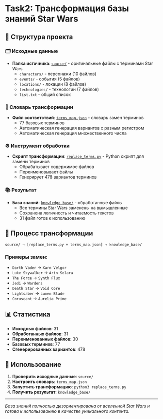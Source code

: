 # Task2: Трансформация базы знаний Star Wars

## 📁 Структура проекта

### 🗂️ Исходные данные
- **Папка источника**: [`source/`](./source/) - оригинальные файлы с терминами Star Wars
  - `characters/` - персонажи (10 файлов)
  - `events/` - события (5 файлов) 
  - `locations/` - локации (8 файлов)
  - `technologies/` - технологии (7 файлов)
  - `list.txt` - общий список

### 🔄 Словарь трансформации
- **Файл соответствий**: [`terms_map.json`](./terms_map.json) - словарь замен терминов
  - 77 базовых терминов
  - Автоматическая генерация вариантов с разным регистром
  - Автоматическая генерация множественного числа

### ⚙️ Инструмент обработки
- **Скрипт трансформации**: [`replace_terms.py`](./replace_terms.py) - Python скрипт для замены терминов
  - Обрабатывает содержимое файлов
  - Переименовывает файлы
  - Генерирует 478 вариантов терминов

### 📚 Результат
- **База знаний**: [`knowledge_base/`](./knowledge_base/) - обработанные файлы
  - Все термины Star Wars заменены на вымышленные
  - Сохранена логичность и читаемость текстов
  - 31 файл готов к использованию

## 🔄 Процесс трансформации

```
source/ → [replace_terms.py + terms_map.json] → knowledge_base/
```

### Примеры замен:
- `Darth Vader` → `Xarn Velgor`
- `Luke Skywalker` → `Arin Solara`
- `The Force` → `Synth Flux`
- `Jedi` → `Wardens`
- `Death Star` → `Void Core`
- `Lightsaber` → `Lumen Blade`
- `Coruscant` → `Aurelia Prime`

## 📊 Статистика

- **Исходных файлов**: 31
- **Обработанных файлов**: 31
- **Переименованных файлов**: 30
- **Базовых терминов**: 77
- **Сгенерированных вариантов**: 478

## 🚀 Использование

1. **Проверить исходные данные**: `source/`
2. **Настроить словарь**: `terms_map.json`
3. **Запустить трансформацию**: `python3 replace_terms.py`
4. **Получить результат**: `knowledge_base/`

---

*База знаний полностью дезориентирована от вселенной Star Wars и готова к использованию в качестве уникального контента.*
